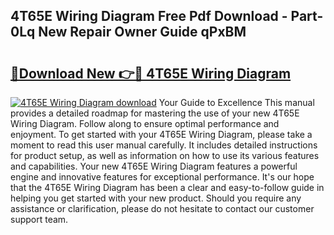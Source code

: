 ## 4T65E Wiring Diagram Free Pdf Download - Part-0Lq New Repair Owner Guide qPxBM

# <h2><a href="http://dfqzmmb.blite.top/?on=4T65E+Wiring+Diagram">🔗Download New 👉🔴 4T65E Wiring Diagram</a></h2>

[![4T65E Wiring Diagram download](https://i.imgur.com/lujVjoI.png)](http://dfqzmmb.blite.top/?on=4T65E+Wiring+Diagram)
Your Guide to Excellence This manual provides a detailed roadmap for mastering the use of your new 4T65E Wiring Diagram. Follow along to ensure optimal performance and enjoyment. To get started with your 4T65E Wiring Diagram, please take a moment to read this user manual carefully. It includes detailed instructions for product setup, as well as information on how to use its various features and capabilities. Your new 4T65E Wiring Diagram features a powerful engine and innovative features for exceptional performance. It's our hope that the 4T65E Wiring Diagram has been a clear and easy-to-follow guide in helping you get started with your new product. Should you require any assistance or clarification, please do not hesitate to contact our customer support team.
